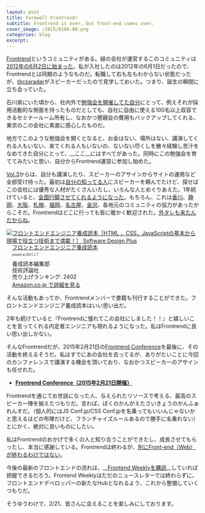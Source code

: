 ```yaml
---
layout: post
title: Farewell Frontrend!
subtitle: Frontrend is over, but front-end comes over.
cover_image: /2015/0108-00.png
categories: blog
excerpt: 
---
```


[Frontrend](http://frontrend.github.io/)というコミュニティがある。緑の会社が運営するこのコミュニティは[2012年の6月2日に始まった](https://atnd.org/events/29000)。私が入社したのは2012年の6月1日だったので、Frontrendとは同期のようなものだ。転職して右も左もわからない状態だったが、[@cssradar](https://twitter.com/cssradar)がスピーカーだったので見学しておいた。つまり、誕生の瞬間に立ち会っていた。

石川県にいた頃から、社内外で[勉強会を開催してた自分](http://kanazawajs.tumblr.com/)にとって、例えそれが採用活動的な側面を持ったものだとしても、自社に自由に使える100名以上収容できるセミナールーム所有し、なおかつ懇親会の費用もバックアップしてくれる、東京のこの会社に素直に感心したものだ。

地方でこのような勉強会を開くとなると、お金はない、場所はない、講演してくれる人もいない、来てくれる人もいないの、ないない尽くしを散々経験し苦汁をなめてきた自分にとって、__ここ__にはすべてがあった。同時にこの勉強会を育ててみたいと思い、自分からFrontrend運営に参加し始めた。

[Vol.3](http://frontrend.github.io/events/03/)からは、自分も講演したり、スピーカーのアサインからサイトの運用など全部受け持った。最初は[自分の知ってる人](http://aho.mu/)にスピーカーを頼んでたけど、探せばこの会社には優秀な人材がたくさんいたし、いろんな人とめぐりあえた。1年続けていると、[全国行脚させてくれるようになった](https://www.cyberagent.co.jp/news/press/detail/id=7972)。もちろん、これは[香川](http://webridge-kagawa.com/meeting/sp/121110/)、[静岡](http://talknote.me/vol8/event/)、[大阪](http://recreators.doorkeeper.jp/events/5240)、[札幌](http://sacss.net/special04/)、[福岡](http://frontendfrogs.org/frontrend/)、[名古屋](http://html5nagoya.jp/frontrend/)、[金沢](http://labo.dmm.com/frontrend/)、各地元のコミュニティの協力があったからこそだ。Frontrendはどこに行っても皆に暖かく歓迎された。[外タレも来たんだからね](http://frontrend.github.io/events/chrome/)。

<div class="azlink-box" style="margin-bottom:0px"><div class="azlink-image" style="float:left"><a href="http://www.amazon.co.jp/exec/obidos/ASIN/B00ME9TTMA/warikiru-22/ref=nosim/" name="azlinklink" target="_blank"><img src="http://ecx.images-amazon.com/images/I/51K%2BQlzoQlL._SL160_.jpg" alt="フロントエンドエンジニア養成読本［HTML ，CSS，JavaScriptの基本から現場で役立つ技術まで満載！］ Software Design Plus" style="border:none" /></a></div><div class="azlink-info" style="float:left;margin-left:15px;line-height:120%"><div class="azlink-name" style="margin-bottom:10px;line-height:120%"><a href="http://www.amazon.co.jp/exec/obidos/ASIN/B00ME9TTMA/warikiru-22/ref=nosim/" name="azlinklink" target="_blank">フロントエンドエンジニア養成読本</a><div class="azlink-powered-date" style="font-size:7pt;margin-top:5px;font-family:verdana;line-height:120%">posted at 2015.1.7</div></div><div class="azlink-detail">養成読本編集部<br />技術評論社<br />売り上げランキング: 2402<br /></div><div class="azlink-link" style="margin-top:5px"><a href="http://www.amazon.co.jp/exec/obidos/ASIN/B00ME9TTMA/warikiru-22/ref=nosim/" target="_blank">Amazon.co.jp で詳細を見る</a></div></div><div class="azlink-footer" style="clear:left"></div></div>

そんな活動もあってか、Frontrendメンバーで書籍も刊行することができた。フロントエンドエンジニア養成読本はいい思い出だ。

2年も続けていると『Frontrendに憧れてこの会社にしました！！』と嬉しいことを言ってくれる内定者エンジニアも現れるようになった。私はFrontrendに良い思い出しかない。

そんなFrontrendだが、2015年2月21日の[Frontrend Conference](http://frontrend.github.io/conference/)を最後に、その活動を終えるそうだ。私はすでにあの会社を去ってるが、ありがたいことに今回のカンファレンスで講演する機会を頂いており、なおかつスピーカーのアサインも任せれた。

+ __[Frontrend Conference（2015年2月21日開催）](http://frontrend.github.io/conference/)__

Frontrendを通じてお世話になった人、与えられたリソースで考える、最高のスピーカー陣を揃えたつもりだ。言わば、ぼくのかんがえたさいきょうのかんふぁれんすだ。（個人的にはJS Conf.jp/CSS Conf.jpを名乗ってもいいんじゃないかと思えるほどの布陣だけど、フランチャイズルールあるので勝手に名乗れない）とにかく、絶対に良いものにしたい。

私はFrontrendのおかげで多くの人と知り合うことができたし、成長させてもらったし、本当に感謝している。Frontrendは終わるが、[別にFront-end（Web）が終わるわけではない](http://takoratta.hatenablog.com/entry/2015/01/08/014826)。

今後の最新のフロントエンドの流れは、__[Frontend Weeklyを購読](http://t32k.me/mol/log/frontend-weekly/)__していれば把握できるだろう。Frontend Weeklyはただのニュースレターでは終わらずに、フロントエンドデベロッパーの新たなHubとなれるよう、これから整備していくつもりだ。

そうゆうわけで、2/21、皆さんに会えることを楽しみにしております。

